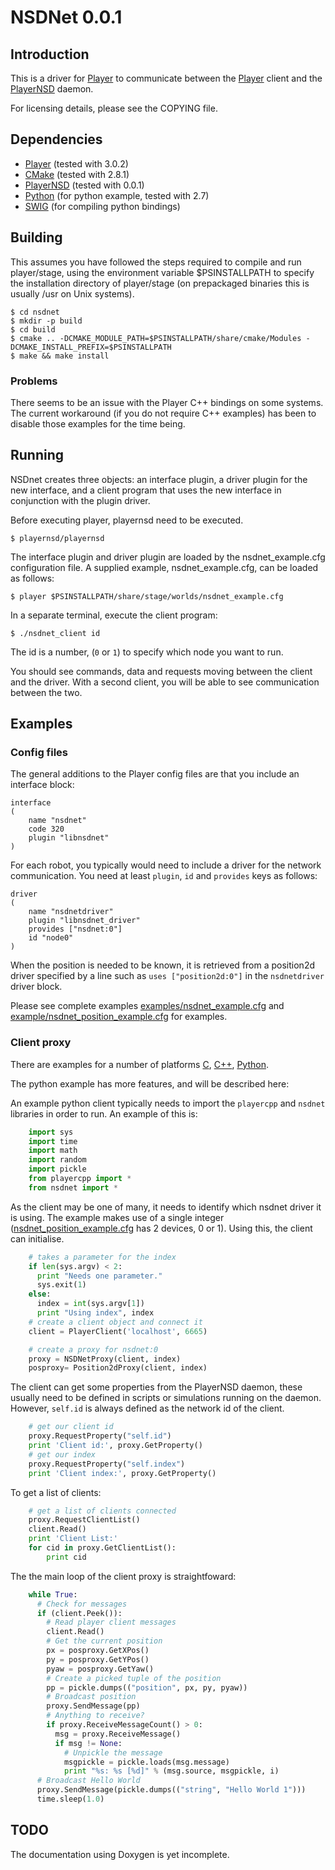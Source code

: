 NSDNet 0.0.1
============

Introduction
------------

This is a driver for [Player][1] to communicate between the [Player][1] client
and the [PlayerNSD][2] daemon.

For licensing details, please see the COPYING file.

 [1]: http://playerstage.sourceforge.net/index.php?src=player
 [2]: http://github.com/raedwulf/playernsd

Dependencies
------------

* [Player][1] (tested with 3.0.2)
* [CMake][3] (tested with 2.8.1)
* [PlayerNSD][2] (tested with 0.0.1)
* [Python][4] (for python example, tested with 2.7)
* [SWIG][5] (for compiling python bindings)

 [3]: http://www.cmake.org/
 [4]: http://www.python.org/
 [5]: http://www.swig.org/

Building
--------

This assumes you have followed the steps required to compile and run player/stage,
using the environment variable $PSINSTALLPATH to specify the installation directory
of player/stage (on prepackaged binaries this is usually /usr on Unix systems).

	$ cd nsdnet
	$ mkdir -p build
	$ cd build
	$ cmake .. -DCMAKE_MODULE_PATH=$PSINSTALLPATH/share/cmake/Modules -DCMAKE_INSTALL_PREFIX=$PSINSTALLPATH
	$ make && make install

### Problems

There seems to be an issue with the Player C++ bindings on some systems.
The current workaround (if you do not require C++ examples) has been to disable those
examples for the time being.

Running
-------

NSDnet creates three objects: an interface plugin, a driver plugin for
the new interface, and a client program that uses the new interface in
conjunction with the plugin driver.

Before executing player, playernsd need to be executed.

	$ playernsd/playernsd

The interface plugin and driver plugin are loaded by the nsdnet_example.cfg
configuration file. A supplied example, nsdnet_example.cfg, can be loaded as follows:

	$ player $PSINSTALLPATH/share/stage/worlds/nsdnet_example.cfg

In a separate terminal, execute the client program:

	$ ./nsdnet_client id

The id is a number, (``0`` or ``1``) to specify which node you want to run.

You should see commands, data and requests moving between the client and the
driver.
With a second client, you will be able to see communication between the two.

Examples
--------

### Config files

The general additions to the Player config files are that you include an interface
block:

	interface
	(
		name "nsdnet"
		code 320
		plugin "libnsdnet"
	)

For each robot, you typically would need to include a driver for the network
communication. You need at least ``plugin``, ``id`` and ``provides`` keys as follows:

	driver
	(
		name "nsdnetdriver"
		plugin "libnsdnet_driver"
		provides ["nsdnet:0"]
		id "node0"
	)

When the position is needed to be known, it is retrieved from a position2d driver
specified by a line such as ``uses ["position2d:0"]`` in the ``nsdnetdriver`` driver block.

Please see complete examples
[examples/nsdnet_example.cfg][1] and [example/nsdnet_position_example.cfg][2] for examples.

 [1]: http://github.com/raedwulf/nsdnet/blob/master/examples/nsdnet_example.cfg
 [2]: http://github.com/raedwulf/nsdnet/blob/master/examples/nsdnet_position_example.cfg

### Client proxy

There are examples for a number of platforms [C][1], [C++][2], [Python][3].

 [4]: http://github.com/raedwulf/nsdnet/blob/master/examples/example_client.c
 [5]: http://github.com/raedwulf/nsdnet/blob/master/examples/example_client.cc
 [6]: http://github.com/raedwulf/nsdnet/blob/master/examples/example_client.py

The python example has more features, and will be described here:

An example python client typically needs to import the ``playercpp`` and ``nsdnet``
libraries in order to run.  An example of this is:

```python
	import sys
	import time
	import math
	import random
	import pickle
	from playercpp import *
	from nsdnet import *
```

As the client may be one of many, it needs to identify which nsdnet driver it is using.
The example makes use of a single integer ([nsdnet_position_example.cfg][2] has 2
devices, 0 or 1).  Using this, the client can initialise.

```python
	# takes a parameter for the index
	if len(sys.argv) < 2:
	  print "Needs one parameter."
	  sys.exit(1)
	else:
	  index = int(sys.argv[1])
	  print "Using index", index
	# create a client object and connect it
	client = PlayerClient('localhost', 6665)

	# create a proxy for nsdnet:0
	proxy = NSDNetProxy(client, index)
	posproxy= Position2dProxy(client, index)
```

The client can get some properties from the PlayerNSD daemon, these usually need to be
defined in scripts or simulations running on the daemon.  However, ``self.id`` is
always defined as the network id of the client.

```python
	# get our client id
	proxy.RequestProperty("self.id")
	print 'Client id:', proxy.GetProperty()
	# get our index
	proxy.RequestProperty("self.index")
	print 'Client index:', proxy.GetProperty()
```

To get a list of clients:

```python
	# get a list of clients connected
	proxy.RequestClientList()
	client.Read()
	print 'Client List:'
	for cid in proxy.GetClientList():
		print cid
```

The the main loop of the client proxy is straightfoward:

```python
	while True:
	  # Check for messages
	  if (client.Peek()):
	    # Read player client messages
	    client.Read()
	    # Get the current position
	    px = posproxy.GetXPos()
	    py = posproxy.GetYPos()
	    pyaw = posproxy.GetYaw()
	    # Create a picked tuple of the position
	    pp = pickle.dumps(("position", px, py, pyaw))
	    # Broadcast position
	    proxy.SendMessage(pp)
	    # Anything to receive?
	    if proxy.ReceiveMessageCount() > 0:
	      msg = proxy.ReceiveMessage()
	      if msg != None:
	        # Unpickle the message
	        msgpickle = pickle.loads(msg.message)
	        print "%s: %s [%d]" % (msg.source, msgpickle, i)
	  # Broadcast Hello World
	  proxy.SendMessage(pickle.dumps(("string", "Hello World 1")))
	  time.sleep(1.0)
```

TODO
----
The documentation using Doxygen is yet incomplete.
